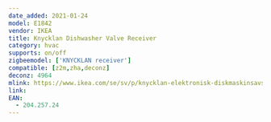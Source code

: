 ```yaml
---
date_added: 2021-01-24
model: E1842
vendor: IKEA
title: Knycklan Dishwasher Valve Receiver
category: hvac
supports: on/off
zigbeemodel: ['KNYCKLAN receiver']
compatible: [z2m,zha,deconz]
deconz: 4964
mlink: https://www.ikea.com/se/sv/p/knycklan-elektronisk-diskmaskinsavstaengning-20425724/
link: 
EAN: 
  - 204.257.24
---
```

